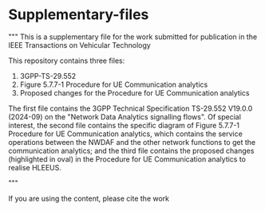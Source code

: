 # Supplementary-files
""" This is a supplementary file for the work submitted for publication in the IEEE Transactions on Vehicular Technology

This repository contains three files:
1) 3GPP-TS-29.552
2) Figure 5.7.7-1 Procedure for UE Communication analytics
3) Proposed changes for the Procedure for UE Communication analytics

The first file contains the 3GPP Technical Specification TS-29.552 V19.0.0 (2024-09) on the "Network Data Analytics signalling flows". Of special interest, the second file contains the specific diagram of Figure 5.7.7-1 Procedure for UE Communication analytics, which contains the service operations between the NWDAF and the other network functions to get the communication analytics; and the third file contains the proposed changes (highlighted in oval) in the Procedure for UE Communication analytics to realise HLEEUS.

"""

If you are using the content, please cite the work

